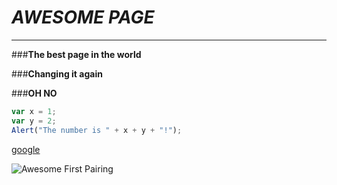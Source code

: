 # *AWESOME PAGE*

***

###**The best page in the world**

###**Changing it again**

###**OH NO**


```javascript
var x = 1;
var y = 2;
Alert("The number is " + x + y + "!");
```

[google](http://www.google.com "it is google")

![Awesome First Pairing](http://i.imgur.com/KGc8pW7.png "Awesome first pairing")

